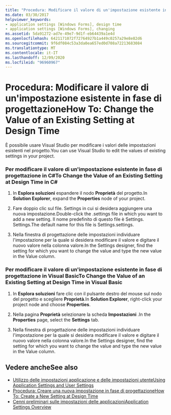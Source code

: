```yaml
---
title: "Procedura: Modificare il valore di un'impostazione esistente in fase di progettazione"
ms.date: 03/30/2017
helpviewer_keywords:
- application settings [Windows Forms], design time
- application settings [Windows Forms], changing
ms.assetid: 5da91272-ad7e-49e7-9d1f-eb64439a1e4d
ms.openlocfilehash: 6421171072f72764927b1a449c0257a29e8e82d6
ms.sourcegitcommit: 9f6df084c53a3da0ea657ed0d708a72213683084
ms.translationtype: MT
ms.contentlocale: it-IT
ms.lasthandoff: 12/09/2020
ms.locfileid: "96960967"
---
```

# <a name="how-to-change-the-value-of-an-existing-setting-at-design-time"></a><span data-ttu-id="447b9-102">Procedura: Modificare il valore di un'impostazione esistente in fase di progettazione</span><span class="sxs-lookup"><span data-stu-id="447b9-102">How To: Change the Value of an Existing Setting at Design Time</span></span>
<span data-ttu-id="447b9-103">È possibile usare Visual Studio per modificare i valori delle impostazioni esistenti nel progetto.</span><span class="sxs-lookup"><span data-stu-id="447b9-103">You can use Visual Studio to edit the values of existing settings in your project.</span></span>  
  
### <a name="to-change-the-value-of-an-existing-setting-at-design-time-in-c"></a><span data-ttu-id="447b9-104">Per modificare il valore di un'impostazione esistente in fase di progettazione in C\#</span><span class="sxs-lookup"><span data-stu-id="447b9-104">To Change the Value of an Existing Setting at Design Time in C\#</span></span>
  
1. <span data-ttu-id="447b9-105">In **Esplora soluzioni** espandere il nodo **Proprietà** del progetto.</span><span class="sxs-lookup"><span data-stu-id="447b9-105">In **Solution Explorer**, expand the **Properties** node of your project.</span></span>  
  
2. <span data-ttu-id="447b9-106">Fare doppio clic sul file. Settings in cui si desidera aggiungere una nuova impostazione.</span><span class="sxs-lookup"><span data-stu-id="447b9-106">Double-click the .settings file in which you want to add a new setting.</span></span> <span data-ttu-id="447b9-107">Il nome predefinito di questo file è Settings. Settings.</span><span class="sxs-lookup"><span data-stu-id="447b9-107">The default name for this file is Settings.settings.</span></span>  
  
3. <span data-ttu-id="447b9-108">Nella finestra di progettazione delle impostazioni individuare l'impostazione per la quale si desidera modificare il valore e digitare il nuovo valore nella colonna valore.</span><span class="sxs-lookup"><span data-stu-id="447b9-108">In the Settings designer, find the setting for which you want to change the value and type the new value in the Value column.</span></span>  
  
### <a name="to-change-the-value-of-an-existing-setting-at-design-time-in-visual-basic"></a><span data-ttu-id="447b9-109">Per modificare il valore di un'impostazione esistente in fase di progettazione in Visual Basic</span><span class="sxs-lookup"><span data-stu-id="447b9-109">To Change the Value of an Existing Setting at Design Time in Visual Basic</span></span>  
  
1. <span data-ttu-id="447b9-110">In **Esplora soluzioni** fare clic con il pulsante destro del mouse sul nodo del progetto e scegliere **Proprietà**.</span><span class="sxs-lookup"><span data-stu-id="447b9-110">In **Solution Explorer**, right-click your project node and choose **Properties**.</span></span>  
  
2. <span data-ttu-id="447b9-111">Nella pagina **Proprietà** selezionare la scheda **Impostazioni** .</span><span class="sxs-lookup"><span data-stu-id="447b9-111">In the **Properties** page, select the **Settings** tab.</span></span>  
  
3. <span data-ttu-id="447b9-112">Nella finestra di progettazione delle impostazioni individuare l'impostazione per la quale si desidera modificare il valore e digitare il nuovo valore nella colonna valore.</span><span class="sxs-lookup"><span data-stu-id="447b9-112">In the Settings designer, find the setting for which you want to change the value and type the new value in the Value column.</span></span>  
  
## <a name="see-also"></a><span data-ttu-id="447b9-113">Vedere anche</span><span class="sxs-lookup"><span data-stu-id="447b9-113">See also</span></span>

- [<span data-ttu-id="447b9-114">Utilizzo delle impostazioni applicazione e delle impostazioni utente</span><span class="sxs-lookup"><span data-stu-id="447b9-114">Using Application Settings and User Settings</span></span>](using-application-settings-and-user-settings.md)
- [<span data-ttu-id="447b9-115">Procedura: Creare una nuova impostazione in fase di progettazione</span><span class="sxs-lookup"><span data-stu-id="447b9-115">How To: Create a New Setting at Design Time</span></span>](how-to-create-a-new-setting-at-design-time.md)
- [<span data-ttu-id="447b9-116">Cenni preliminari sulle impostazioni delle applicazioni</span><span class="sxs-lookup"><span data-stu-id="447b9-116">Application Settings Overview</span></span>](application-settings-overview.md)

